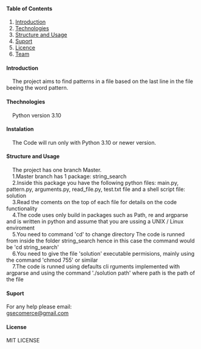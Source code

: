 #### Table of Contents
 1. [Introduction](#introduction)
 2. [Technologies](#technologies)
 3. [Structure and Usage](#structure-and-usage)
 4. [Suport](#suport)
 5. [Licence](#licence)
 6. [Team](#Team)


  


  #### Introduction

&nbsp;&nbsp;&nbsp;&nbsp;The project aims to find patterns in a file based on the last line in the file beeing the word pattern.<br />


 #### Thechnologies

&nbsp;&nbsp;&nbsp;&nbsp;Python  version 3.10

#### Instalation
 
 &nbsp;&nbsp;&nbsp;&nbsp;The Code will run only with Python 3.10 or newer version.<br />


#### Structure and Usage
 
&nbsp;&nbsp;&nbsp;&nbsp;The project has one branch Master.<br />
&nbsp;&nbsp;&nbsp;&nbsp;1.Master branch has 1 package: string_search<br /> 
&nbsp;&nbsp;&nbsp;&nbsp;2.Inside this package you have the following python files: main.py, pattern.py, arguments.py, read_file.py, test.txt file and a  shell script file: solution <br /> 
&nbsp;&nbsp;&nbsp;&nbsp;3.Read the coments on the top of each file for details on the code functionality <br /> 
&nbsp;&nbsp;&nbsp;&nbsp;4.The code uses only build in packages such as Path, re and argparse and is written in python and assume that you are ussing a UNIX / Linux enviroment <br /> 
&nbsp;&nbsp;&nbsp;&nbsp;5.You need to command 'cd' to change directory The code is runned from inside the folder string_search hence in this case the command would be 'cd string_search' <br /> 
&nbsp;&nbsp;&nbsp;&nbsp;6.You need to give the file 'solution' executable permisions, mainly using the command 'chmod 755' or similar<br /> 
&nbsp;&nbsp;&nbsp;&nbsp;7.The code is runned using defaults cli rguments implemented with argparse and using the command './solution path'  where path is the path of the file<br /> 


           
 
 
#### Suport 

   For any help please email:<br />
      gsecomerce@gmail.com

#### License
 
   MIT LICENSE




                            
